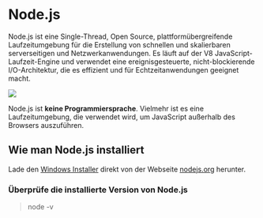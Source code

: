 # Node.js
Node.js ist eine Single-Thread, Open Source, plattformübergreifende Laufzeitumgebung für die Erstellung von schnellen und skalierbaren serverseitigen und Netzwerkanwendungen. Es läuft auf der V8 JavaScript-Laufzeit-Engine und verwendet eine ereignisgesteuerte, nicht-blockierende I/O-Architektur, die es effizient und für Echtzeitanwendungen geeignet macht.

<img src="https://kinsta.com/wp-content/uploads/2021/03/Nodejs-Architecture-1024x576.png">

Node.js ist **keine Programmiersprache**. Vielmehr ist es eine Laufzeitumgebung, die verwendet wird, um JavaScript außerhalb des Browsers auszuführen.

## Wie man Node.js installiert
Lade den [Windows Installer](https://nodejs.org/en/#home-downloadhead) direkt von der Webseite [nodejs.org](https://nodejs.org/) herunter.

### Überprüfe die installierte Version von Node.js
> node -v